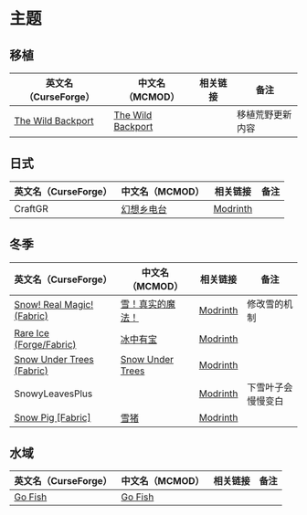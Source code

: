 # 主题

## 移植

| 英文名（CurseForge）                                                                | 中文名（MCMOD）                                           | 相关链接 | 备注             |
| ----------------------------------------------------------------------------------- | --------------------------------------------------------- | -------- | ---------------- |
| [The Wild Backport](https://www.curseforge.com/minecraft/mc-mods/the-wild-backport) | [The Wild Backport](https://www.mcmod.cn/class/7005.html) |          | 移植荒野更新内容 |

## 日式

| 英文名（CurseForge） | 中文名（MCMOD）                                    | 相关链接                                     | 备注 |
| -------------------- | -------------------------------------------------- | -------------------------------------------- | ---- |
| CraftGR              | [幻想乡电台](https://www.mcmod.cn/class/5455.html) | [Modrinth](https://modrinth.com/mod/craftgr) |      |

## 冬季

| 英文名（CurseForge）                                                                                  | 中文名（MCMOD）                                          | 相关链接                                                         | 备注               |
| ----------------------------------------------------------------------------------------------------- | -------------------------------------------------------- | ---------------------------------------------------------------- | ------------------ |
| [Snow! Real Magic! (Fabric)](https://www.curseforge.com/minecraft/mc-mods/snow-real-magic-fabric)     | [雪！真实的魔法！](https://www.mcmod.cn/class/2106.html) | [Modrinth](https://modrinth.com/mod/snow-real-magic)             | 修改雪的机制       |
| [Rare Ice (Forge/Fabric)](https://www.curseforge.com/minecraft/mc-mods/rare-ice)                      | [冰中有宝](https://www.mcmod.cn/class/3218.html)         | [Modrinth](https://modrinth.com/mod/rare-ice)                    |                    |
| [Snow Under Trees (Fabric)](https://www.curseforge.com/minecraft/mc-mods/snow-under-trees-remastered) | [Snow Under Trees](https://www.mcmod.cn/class/9829.html) | [Modrinth](https://modrinth.com/mod/snow-under-trees-remastered) |                    |
| SnowyLeavesPlus                                                                                       |                                                          | [Modrinth](https://modrinth.com/mod/snowyleavesplus)             | 下雪叶子会慢慢变白 |
| [Snow Pig [Fabric]](https://www.curseforge.com/minecraft/mc-mods/snow-pig-fabric)                     | [雪猪](https://www.mcmod.cn/class/7045.html)             | [Modrinth](https://modrinth.com/mod/snowpig-fabric)              |                    |

## 水域

| 英文名（CurseForge）                                            | 中文名（MCMOD）                                 | 相关链接 | 备注 |
| --------------------------------------------------------------- | ----------------------------------------------- | -------- | ---- |
| [Go Fish](https://www.curseforge.com/minecraft/mc-mods/go-fish) | [Go Fish](https://www.mcmod.cn/class/3416.html) |          |      |
